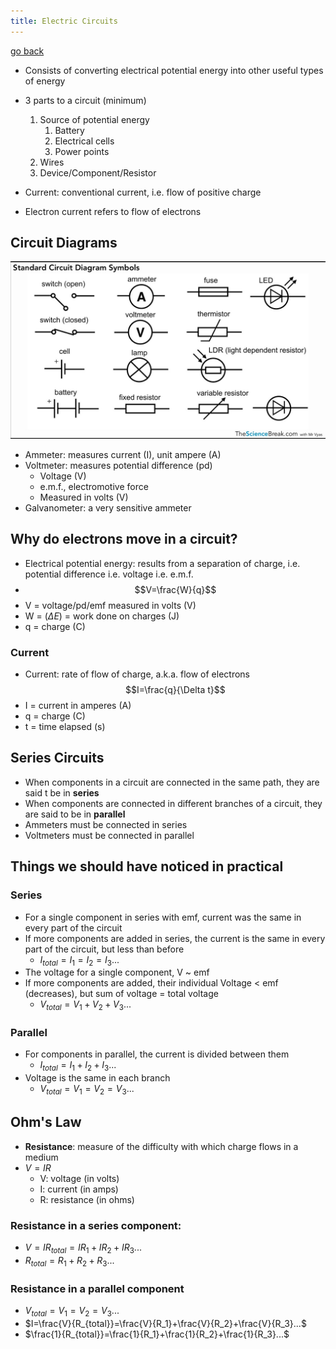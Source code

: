 ```yaml
---
title: Electric Circuits
---
```


[go back](11Subjects/11Physics)

- Consists of converting electrical potential energy into other useful types of energy
- 3 parts to a circuit (minimum)
	1. Source of potential energy
		1. Battery
		2. Electrical cells
		3. Power points
	2. Wires
	3. Device/Component/Resistor

- Current: conventional current, i.e. flow of positive charge
- Electron current refers to flow of electrons

## Circuit Diagrams
 ![](images/Pasted%20image%2020230801092559.png)
 - Ammeter: measures current (I), unit ampere (A)
 - Voltmeter: measures potential difference (pd)
	 - Voltage (V)
	 - e.m.f., electromotive force
	 - Measured in volts (V)
- Galvanometer: a very sensitive ammeter

## Why do electrons move in a circuit?
- Electrical potential energy: results from a separation of charge, i.e. potential difference i.e. voltage i.e. e.m.f.
- $$V=\frac{W}{q}$$
- V = voltage/pd/emf measured in volts (V)
- W = ($\Delta E$) = work done on charges (J)
- q = charge (C)

### Current
- Current: rate of flow of charge, a.k.a. flow of electrons
$$I=\frac{q}{\Delta t}$$
- I = current in amperes (A)
- q = charge (C)
- t = time elapsed (s)

## Series Circuits
- When components in a circuit are connected in the same path, they are said t be in **series**
- When components are connected in different branches of a circuit, they are said to be in **parallel**
- Ammeters must be connected in series
- Voltmeters must be connected in parallel

## Things we should have noticed in practical

### Series
- For a single component in series with emf, current was the same in every part of the circuit
- If more components are added in series, the current is the same in every part of the circuit, but less than before
	- $I_{total}=I_1=I_2=I_3...$
- The voltage for a single component, V ~ emf
- If more components are added, their individual Voltage < emf (decreases), but sum of voltage = total voltage
	- $V_{total}=V_1+V_2+V_3...$

### Parallel
- For components in parallel, the current is divided between them
	- $I_{total}=I_1+I_2+I_3...$
- Voltage is the same in each branch
	- $V_{total}=V_1=V_2=V_3...$

## Ohm's Law
- **Resistance**: measure of the difficulty with which charge flows in a medium
- $V=IR$
	- V: voltage (in volts)
	- I: current (in amps)
	- R: resistance (in ohms)

### Resistance in a series component:
- $V=IR_{total}=IR_1+IR_2+IR_3...$
- $R_{total}=R_1+R_2+R_3...$


### Resistance in a parallel component
- $V_{total}=V_1=V_2=V_3...$
- $I=\frac{V}{R_{total}}=\frac{V}{R_1}+\frac{V}{R_2}+\frac{V}{R_3}...$
- $\frac{1}{R_{total}}=\frac{1}{R_1}+\frac{1}{R_2}+\frac{1}{R_3}...$
